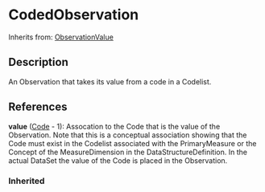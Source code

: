 
# CodedObservation

Inherits from: [ObservationValue](ObservationValue.md)



## Description

An Observation that takes its value from a code in a Codelist.




## References

**value** ([Code](../Codelist/Code.md) - 1): Assocation to the Code that is the value of the Observation. Note that this is a conceptual association showing that the Code must exist in the Codelist associated with the PrimaryMeasure or the Concept of the MeasureDimension in the DataStructureDefinition. In the actual DataSet the value of the Code is placed in the Observation.

### Inherited




